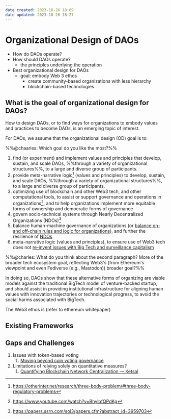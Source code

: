 ```yaml
---
date created: 2023-10-26 18:09
date updated: 2023-10-26 18:27
---
```




# Organizational Design of DAOs 
- How do DAOs operate? 
- How should DAOs operate?
	- the principles underlying the operation
- Best organizational design for DAOs 
	- goal: embody Web 3 ethos
		- create community-based organizations with less hierarchy 
		- blockchain-based technologies 

## What is the goal of organizational design for DAOs?
How to design DAOs, or to find ways for organizations to embody values and practices to become DAOs, is an emerging topic of interest. 

For DAOs, we assume that the organizational design (OD) goal is to:

%%@chaarles: Which goal do you like the most?%%

1. find (or experiment) and implement values and principles that develop, sustain, and scale DAOs, %%through a variety of organizational structures%%, to a large and diverse group of participants.
2. provide meta-narrative logic[^1] (values and principles) to develop, sustain, and scale DAOs, %%through a variety of organizational structures%%, to a large and diverse group of participants.
3. optimizing use of blockchain and other Web3 tech, and other computational tools, to assist or support governance and operations in organizations[^2], and to help organizations implement more equitable forms of ownership and democratic forms of governance
4. govern socio-technical systems through Nearly Decentralized Organizations (NDOs)[^3]
5. balance human-machine governance of organizations (or [balance on- and off-chain rules and logic for organizations](https://orca.mirror.xyz/T70CmuhX95ubkw_JHOxSEy8d_EFeYXgtJnF13mPtaZE)), and further the resilience of [NDOs](https://papers.ssrn.com/sol3/papers.cfm?abstract_id=3959703)
6. meta-narrative logic (values and principles), to ensure use of Web3 tech does not [re-invent issues with Big Tech and surveillance capitalism](https://p2pmodels.eu/wp-content/uploads/whitepaper_p2pmodels.pdf)

%%@charles: What do you think about the second paragraph? More of the broader tech ecosystem goal, reflecting Web3's (from Ethereum's viewpoint and even Fediverse (e.g., Mastodon)) broader goal?%%

In doing so, DAOs show that these alternative forms of organizing are viable models against the traditional BigTech model of venture-backed startup, and should assist in providing institutional infrastructure for aligning human values with innovation trajectories or technological progress, to avoid the social harms associated with BigTech.

The Web3 ethos is (refer to ethereum whitepaper)

[^1]: https://otherinter.net/research/three-body-problem/#three-body-regulatory-problems
[^2]: https://www.youtube.com/watch?v=BhylbfQPdKg
[^3]: https://papers.ssrn.com/sol3/papers.cfm?abstract_id=3959703

## Existing Frameworks

## Gaps and Challenges

1. Issues with token-based voting
   1. [Moving beyond coin voting governance](https://vitalik.ca/general/2021/08/16/voting3.html)
2. Limitations of relying solely on quantitative measures?
   1. [Quantifying Blockchain Network Centralization — Ketsal](https://www.ketsal.com/blog/quantifying-blockchain-network-centralization/)
